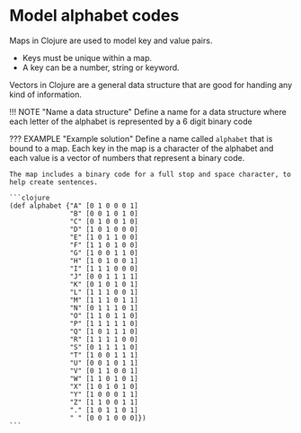 # Model alphabet codes

Maps in Clojure are used to model key and value pairs.

* Keys must be unique within a map.
* A key can be a number, string or keyword.

Vectors in Clojure are a general data structure that are good for handing any kind of information.

!!! NOTE "Name a data structure"
    Define a name for a data structure where each letter of the alphabet is represented by a 6 digit binary code


??? EXAMPLE "Example solution"
    Define a name called `alphabet` that is bound to a map.  Each key in the map is a character of the alphabet and each value is a vector of numbers that represent a binary code.

    The map includes a binary code for a full stop and space character, to help create sentences.

    ```clojure
    (def alphabet {"A" [0 1 0 0 0 1]
                   "B" [0 0 1 0 1 0]
                   "C" [0 1 0 0 1 0]
                   "D" [1 0 1 0 0 0]
                   "E" [1 0 1 1 0 0]
                   "F" [1 1 0 1 0 0]
                   "G" [1 0 0 1 1 0]
                   "H" [1 0 1 0 0 1]
                   "I" [1 1 1 0 0 0]
                   "J" [0 0 1 1 1 1]
                   "K" [0 1 0 1 0 1]
                   "L" [1 1 1 0 0 1]
                   "M" [1 1 1 0 1 1]
                   "N" [0 1 1 1 0 1]
                   "O" [1 1 0 1 1 0]
                   "P" [1 1 1 1 1 0]
                   "Q" [1 0 1 1 1 0]
                   "R" [1 1 1 1 0 0]
                   "S" [0 1 1 1 1 0]
                   "T" [1 0 0 1 1 1]
                   "U" [0 0 1 0 1 1]
                   "V" [0 1 1 0 0 1]
                   "W" [1 1 0 1 0 1]
                   "X" [1 0 1 0 1 0]
                   "Y" [1 0 0 0 1 1]
                   "Z" [1 1 0 0 1 1]
                   "." [1 0 1 1 0 1]
                   " " [0 0 1 0 0 0]})
    ```
